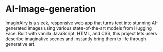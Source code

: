# AI-Image-generation
ImaginAIry is a sleek, responsive web app that turns text into stunning AI-generated images using various state-of-the-art models from Hugging Face. Built with vanilla JavaScript, HTML, and CSS, this project lets users describe imaginative scenes and instantly bring them to life through generative art.
